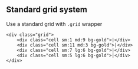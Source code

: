 ## Standard grid system

Use a standard grid with `.grid` wrapper
```html_example
<div class="grid">
    <div class="cell sm:1 md:9 bg-gold">|</div>
    <div class="cell sm:11 md:3 bg-gold">|</div>
    <div class="cell sm:7 lg:6 bg-gold">|</div>
    <div class="cell sm:5 lg:6 bg-gold">|</div>
</div>
```
